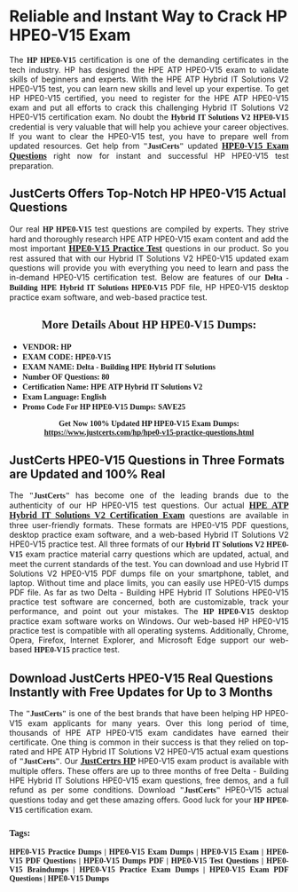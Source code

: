 <h1><strong>Reliable and Instant Way to Crack HP HPE0-V15 Exam</strong></h1>

<p style="text-align: justify;">The <span style="font-family:Georgia,serif;"><strong>HP HPE0-V15</strong></span> certification is one of the demanding certificates in the tech industry. HP has designed the HPE ATP HPE0-V15 exam to validate skills of beginners and experts. With the HPE ATP Hybrid IT Solutions V2 HPE0-V15 test, you can learn new skills and level up your expertise. To get HP HPE0-V15 certified, you need to register for the HPE ATP HPE0-V15 exam and put all efforts to crack this challenging Hybrid IT Solutions V2 HPE0-V15 certification exam. No doubt the <span style="font-family:Georgia,serif;"><strong>Hybrid IT Solutions V2 HPE0-V15</strong></span> credential is very valuable that will help you achieve your career objectives. If you want to clear the HPE0-V15 test, you have to prepare well from updated resources. Get help from <span style="font-size:14px;"><span style="font-family:Georgia,serif;"><strong>"JustCerts"</strong></span></span> updated <a href="https://www.justcerts.com/hp/hpe0-v15-practice-questions.html"><span style="font-size:16px;"><span style="font-family:Georgia,serif;"><strong>HPE0-V15 Exam Questions</strong></span></span></a> right now for instant and successful HP HPE0-V15 test preparation.</p>

<h2><strong>JustCerts Offers Top-Notch HP HPE0-V15 Actual Questions </strong></h2>

<p style="text-align: justify;">Our real <span style="font-family:Georgia,serif;"><strong>HP HPE0-V15</strong></span> test questions are compiled by experts. They strive hard and thoroughly research HPE ATP HPE0-V15 exam content and add the most important <a href="https://www.justcerts.com/hp/hpe0-v15-practice-questions.html"><span style="font-size:16px;"><span style="font-family:Georgia,serif;"><strong>HPE0-V15 Practice Test</strong></span></span></a> questions in our product. So you rest assured that with our Hybrid IT Solutions V2 HPE0-V15 updated exam questions will provide you with everything you need to learn and pass the in-demand HPE0-V15 certification test. Below are features of our <span style="font-family:Georgia,serif;"><strong>Delta - Building HPE Hybrid IT Solutions HPE0-V15</strong></span> PDF file, HP HPE0-V15 desktop practice exam software, and web-based practice test.</p>

<h2 style="text-align: center;"><strong><span style="font-family:Georgia,serif;">More Details About HP HPE0-V15 Dumps:</span></strong></h2>

<ul>
	<li style="text-align: justify;"><span style="font-size:14px;"><span style="font-family:Georgia,serif;"><strong>VENDOR: HP</strong></span></span></li>
	<li style="text-align: justify;"><span style="font-size:14px;"><span style="font-family:Georgia,serif;"><strong>EXAM CODE: HPE0-V15</strong></span></span></li>
	<li style="text-align: justify;"><span style="font-size:14px;"><span style="font-family:Georgia,serif;"><strong>EXAM NAME: Delta - Building HPE Hybrid IT Solutions</strong></span></span></li>
	<li style="text-align: justify;"><span style="font-size:14px;"><span style="font-family:Georgia,serif;"><strong>Number OF Questions: 80</strong></span></span></li>
	<li style="text-align: justify;"><span style="font-size:14px;"><span style="font-family:Georgia,serif;"><strong>Certification Name: HPE ATP Hybrid IT Solutions V2</strong></span></span></li>
	<li style="text-align: justify;"><span style="font-size:14px;"><span style="font-family:Georgia,serif;"><strong>Exam Language: English</strong></span></span></li>
	<li style="text-align: justify;"><span style="font-size:14px;"><span style="font-family:Georgia,serif;"><strong>Promo Code For HP HPE0-V15 Dumps: SAVE25</strong></span></span></li>
</ul>

<p style="text-align: center;"><strong><span style="font-family:Georgia,serif;"><span style="font-size:14px;">Get Now 100% Updated HP HPE0-V15 Exam Dumps:</span> <a href="https://www.justcerts.com/hp/hpe0-v15-practice-questions.html">https://www.justcerts.com/hp/hpe0-v15-practice-questions.html</a></span></strong></p>

<h2><strong>JustCerts HPE0-V15 Questions in Three Formats are Updated and 100% Real</strong></h2>

<p style="text-align: justify;">The <span style="font-size:14px;"><span style="font-family:Georgia,serif;"><strong>"JustCerts"</strong></span></span> has become one of the leading brands due to the authenticity of our HP HPE0-V15 test questions. Our actual <a href="https://www.justcerts.com/hp/hpe-atp-certification-exams.html"><span style="font-size:16px;"><span style="font-family:Georgia,serif;"><strong>HPE ATP Hybrid IT Solutions V2 Certification Exam</strong></span></span></a> questions are available in three user-friendly formats. These formats are HPE0-V15 PDF questions, desktop practice exam software, and a web-based Hybrid IT Solutions V2 HPE0-V15 practice test. All three formats of our <strong><span style="font-family:Georgia,serif;">Hybrid IT Solutions V2 HPE0-V15</span></strong> exam practice material carry questions which are updated, actual, and meet the current standards of the test. You can download and use Hybrid IT Solutions V2 HPE0-V15 PDF dumps file on your smartphone, tablet, and laptop. Without time and place limits, you can easily use HPE0-V15 dumps PDF file. As far as two Delta - Building HPE Hybrid IT Solutions HPE0-V15 practice test software are concerned, both are customizable, track your performance, and point out your mistakes. The <span style="font-family:Georgia,serif;"><strong>HP HPE0-V15</strong></span> desktop practice exam software works on Windows. Our web-based HP HPE0-V15 practice test is compatible with all operating systems. Additionally, Chrome, Opera, Firefox, Internet Explorer, and Microsoft Edge support our web-based <span style="font-family:Georgia,serif;"><strong>HPE0-V15 </strong></span> practice test.</p>

<h2><strong>Download JustCerts HPE0-V15 Real Questions Instantly with Free Updates for Up to 3 Months</strong></h2>

<p style="text-align: justify;">The <span style="font-family:Georgia,serif;"><span style="font-size:14px;"><strong>"JustCerts"</strong></span></span> is one of the best brands that have been helping HP HPE0-V15 exam applicants for many years. Over this long period of time, thousands of HPE ATP HPE0-V15 exam candidates have earned their certificate. One thing is common in their success is that they relied on top-rated and HPE ATP Hybrid IT Solutions V2 HPE0-V15 actual exam questions of <span style="font-family:Georgia,serif;"><span style="font-size:14px;"><strong>"JustCerts"</strong></span></span>. Our <a href="https://www.justcerts.com/hp-certification-exams.html"><span style="font-size:16px;"><span style="font-family:Georgia,serif;"><strong>JustCertrs HP</strong></span></span></a> HPE0-V15 exam product is available with multiple offers. These offers are up to three months of free Delta - Building HPE Hybrid IT Solutions HPE0-V15 exam questions, free demos, and a full refund as per some conditions. Download <span style="font-family:Georgia,serif;"><span style="font-size:14px;"><strong>"JustCerts"</strong></span></span> HPE0-V15 actual questions today and get these amazing offers. Good luck for your <span style="font-family:Georgia,serif;"><strong>HP HPE0-V15</strong></span> certification exam.</p>

<h3 style="text-align: justify;"><span style="font-family:Georgia,serif;"><strong>Tags:</strong></span></h3>

<p style="text-align: justify;"><span style="font-family:Georgia,serif;"><strong>HPE0-V15 Practice Dumps | HPE0-V15 Exam Dumps | HPE0-V15 Exam | HPE0-V15 PDF Questions | HPE0-V15 Dumps PDF | HPE0-V15 Test Questions | HPE0-V15 Braindumps | HPE0-V15 Practice Exam Dumps | HPE0-V15 Exam PDF Questions | HPE0-V15 Dumps</strong></span></p>
